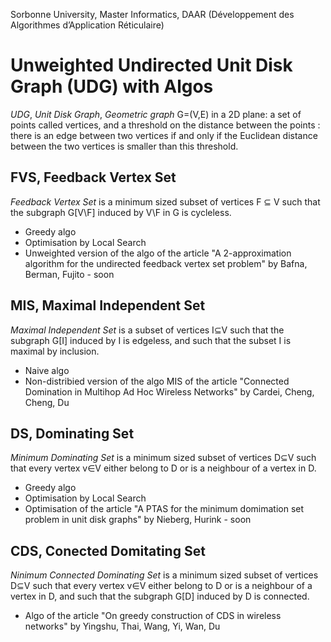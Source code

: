 Sorbonne University, Master Informatics, DAAR (Développement des Algorithmes d’Application Réticulaire)

# Unweighted Undirected Unit Disk Graph (UDG) with Algos
*UDG*, *Unit Disk Graph*, *Geometric graph* G=(V,E) in a 2D plane: a set of points called vertices, and a threshold on the distance between the points : there is an edge between two vertices if and only if the Euclidean distance between the two vertices is smaller than this threshold.
  
## FVS, Feedback Vertex Set
*Feedback Vertex Set* is a minimum sized subset of vertices F ⊆ V such that the subgraph G[V\F] induced by V\F in G is cycleless.
  - Greedy algo
  - Optimisation by Local Search 
  - Unweighted version of the algo of the article "A 2-approximation algorithm for the undirected feedback vertex set problem" by Bafna, Berman, Fujito - soon

## MIS, Maximal Independent Set
*Maximal Independent Set* is a subset of vertices I⊆V such that the subgraph G[I] induced by I is edgeless, and such that the subset I is maximal by inclusion.
  - Naive algo
  - Non-distribied version of the algo MIS of the article "Connected Domination in Multihop Ad Hoc Wireless Networks" by Cardei, Cheng, Cheng, Du 

## DS, Dominating Set
*Minimum Dominating Set* is a minimum sized subset of vertices D⊆V such that every vertex v∈V either belong to D or is a neighbour
of a vertex in D.
  - Greedy algo
  - Optimisation by Local Search 
  - Optimisation of the article "A PTAS for the minimum domimation set problem in unit disk graphs" by Nieberg, Hurink - soon

## CDS, Conected Domitating Set
*Ninimum Connected Dominating Set* is a minimum sized subset of vertices D⊆V such that every vertex v∈V either belong to D or is a neighbour of a vertex in D, and such that the subgraph G[D] induced by D is connected.
  - Algo of the article "On greedy construction of CDS in wireless networks" by Yingshu, Thai, Wang, Yi, Wan, Du
